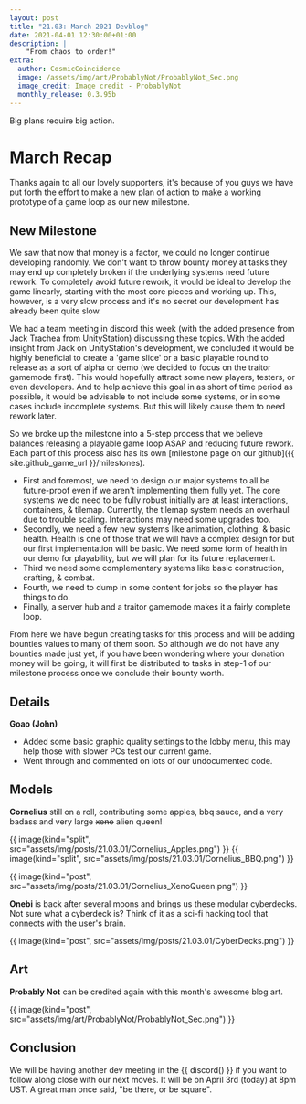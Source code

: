 ```yaml
---
layout: post
title: "21.03: March 2021 Devblog"
date: 2021-04-01 12:30:00+01:00
description: |
    "From chaos to order!"
extra:
  author: CosmicCoincidence
  image: /assets/img/art/ProbablyNot/ProbablyNot_Sec.png
  image_credit: Image credit - ProbablyNot
  monthly_release: 0.3.95b
---
```


Big plans require big action.

# March Recap

Thanks again to all our lovely supporters, it's because of you guys we have put forth the effort to make a new plan of action to make a working prototype of a game loop as our new milestone.

## New Milestone

We saw that now that money is a factor, we could no longer continue developing randomly. We don't want to throw bounty money at tasks they may end up completely broken if the underlying systems need future rework. To completely avoid future rework, it would be ideal to develop the game linearly, starting with the most core pieces and working up. This, however, is a very slow process and it's no secret our development has already been quite slow.

We had a team meeting in discord this week (with the added presence from Jack Trachea from UnityStation) discussing these topics. With the added insight from Jack on UnityStation's development, we concluded it would be highly beneficial to create a 'game slice' or a basic playable round to release as a sort of alpha or demo (we decided to focus on the traitor gamemode first). This would hopefully attract some new players, testers, or even developers. And to help achieve this goal in as short of time period as possible, it would be advisable to not include some systems, or in some cases include incomplete systems. But this will likely cause them to need rework later.

So we broke up the milestone into a 5-step process that we believe balances releasing a playable game loop ASAP and reducing future rework. Each part of this process also has its own [milestone page on our github]({{ site.github_game_url }}/milestones).
- First and foremost, we need to design our major systems to all be future-proof even if we aren't implementing them fully yet. The core systems we do need to be fully robust initially are at least interactions, containers, & tilemap. Currently, the tilemap system needs an overhaul due to trouble scaling. Interactions may need some upgrades too.
- Secondly, we need a few new systems like animation, clothing, & basic health. Health is one of those that we will have a complex design for but our first implementation will be basic. We need some form of health in our demo for playability, but we will plan for its future replacement.
- Third we need some complementary systems like basic construction, crafting, & combat.
- Fourth, we need to dump in some content for jobs so the player has things to do.
- Finally, a server hub and a traitor gamemode makes it a fairly complete loop.

From here we have begun creating tasks for this process and will be adding bounties values to many of them soon. So although we do not have any bounties made just yet, if you have been wondering where your donation money will be going, it will first be distributed to tasks in step-1 of our milestone process once we conclude their bounty worth.

## Details

**Goao (John)**

- Added some basic graphic quality settings to the lobby menu, this may help those with slower PCs test our current game.
- Went through and commented on lots of our undocumented code.

## Models

**Cornelius** still on a roll, contributing some apples, bbq sauce, and a very badass and very large ~~xeno~~ alien queen!

<div class='horizontal-2' markdown='1'>
  {{ image(kind="split", src="assets/img/posts/21.03.01/Cornelius_Apples.png") }}
  {{ image(kind="split", src="assets/img/posts/21.03.01/Cornelius_BBQ.png") }}
</div>

{{ image(kind="post", src="assets/img/posts/21.03.01/Cornelius_XenoQueen.png") }}

**Onebi** is back after several moons and brings us these modular cyberdecks. Not sure what a cyberdeck is? Think of it as a sci-fi hacking tool that connects with the user's brain.

{{ image(kind="post", src="assets/img/posts/21.03.01/CyberDecks.png") }}

## Art

**Probably Not** can be credited again with this month's awesome blog art.

{{ image(kind="post", src="assets/img/art/ProbablyNot/ProbablyNot_Sec.png") }}

## Conclusion

We will be having another dev meeting in the {{ discord() }} if you want to follow along close with our next moves. It will be on April 3rd (today) at 8pm UST. A great man once said, "be there, or be square".

